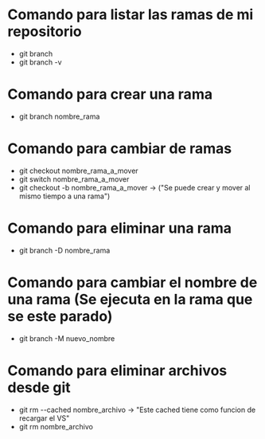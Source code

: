 # Comando para listar las ramas de mi repositorio 

- git branch 
- git branch -v

# Comando para crear una rama 

- git branch nombre_rama

# Comando para cambiar de ramas 

- git checkout nombre_rama_a_mover 
- git switch nombre_rama_a_mover 
- git checkout -b nombre_rama_a_mover -> ("Se puede crear y mover al mismo tiempo a una rama")
 
# Comando para eliminar una rama

- git branch -D nombre_rama

# Comando para cambiar el nombre de una rama  (Se ejecuta en la rama que se este parado)

- git branch -M nuevo_nombre

# Comando para eliminar archivos desde git

- git rm --cached nombre_archivo  -> "Este cached tiene  como funcion de recargar el VS"
- git rm nombre_archivo 

